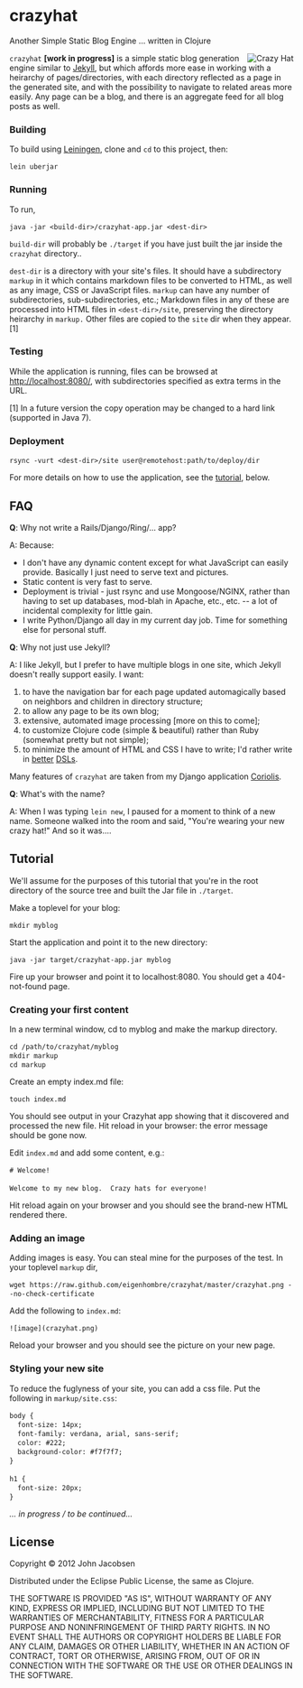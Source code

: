 # crazyhat

Another Simple Static Blog Engine ... written in Clojure

<img
src="https://raw.github.com/eigenhombre/crazyhat/master/crazyhat.png"
alt="Crazy Hat" title="Crazy Hat" align="right" />

`crazyhat` **[work in progress]** is a simple static blog generation
engine similar to [Jekyll](https://github.com/mojombo/jekyll), but
which affords more ease in working with a heirarchy of
pages/directories, with each directory reflected as a page in the
generated site, and with the possibility to navigate to related areas
more easily. Any page can be a blog, and there is an aggregate feed
for all blog posts as well.

### Building

To build using [Leiningen](https://github.com/technomancy/leiningen),
clone and `cd` to this project, then:

    lein uberjar

### Running

To run,

    java -jar <build-dir>/crazyhat-app.jar <dest-dir>

`build-dir` will probably be `./target` if you have just built the jar
inside the `crazyhat` directory..

`dest-dir` is a directory with your site's files. It should have a
subdirectory `markup` in it which contains markdown files to be
converted to HTML, as well as any image, CSS or JavaScript files.
`markup` can have any number of subdirectories, sub-subdirectories,
etc.; Markdown files in any of these are processed into HTML files in
`<dest-dir>/site`, preserving the directory heirarchy in `markup.`
Other files are copied to the `site` dir when they appear.[1]

### Testing

While the application is running, files can be browsed at
[http://localhost:8080/](http://localhost:8080/), with subdirectories
specified as extra terms in the URL.

[1] In a future version the copy operation may be changed to a hard
link (supported in Java 7).

### Deployment

    rsync -vurt <dest-dir>/site user@remotehost:path/to/deploy/dir

For more details on how to use the application, see the [tutorial](#tutorial), below.

## FAQ

**Q**: Why not write a Rails/Django/Ring/... app?

A: Because:

- I don't have any dynamic content except for what JavaScript can
easily provide.  Basically I just need to serve text and pictures.
- Static content is very fast to serve.
- Deployment is trivial - just rsync and use Mongoose/NGINX, rather
than having to set up databases, mod-blah in Apache, etc., etc. -- a
lot of incidental complexity for little gain.
- I write Python/Django all day in my current day job.  Time for something
else for personal stuff.

**Q**: Why not just use Jekyll?

A: I like Jekyll, but I prefer to have multiple blogs in one site,
which Jekyll doesn't really support easily.  I want:

1. to have the navigation bar for each page updated automagically based on
neighbors and children in directory structure;
1. to allow any page to be its own blog;
1. extensive, automated image processing [more on this to come];
1. to customize Clojure code (simple & beautiful) rather than Ruby
(somewhat pretty but not simple);
1. to minimize the amount of HTML and CSS I have to write; I'd rather
write in [better](https://github.com/weavejester/hiccup) [DSLs](https://github.com/paraseba/cssgen).

Many features of `crazyhat` are taken from my Django application
[Coriolis](http://www.npxdesigns.com/projects/coriolis/).

**Q**: What's with the name?

A: When I was typing `lein new`, I paused for a moment to think of a
new name.  Someone walked into the room and said, "You're wearing your
new crazy hat!"  And so it was....

## <a id="tutorial"></a>Tutorial

We'll assume for the purposes of this tutorial that you're in the root directory of the source tree and built the Jar file in `./target`.

Make a toplevel for your blog:

    mkdir myblog

Start the application and point it to the new directory:

    java -jar target/crazyhat-app.jar myblog

Fire up your browser and point it to localhost:8080.  You should get a 404-not-found page.

### Creating your first content

In a new terminal window, cd to myblog and make the markup directory.

    cd /path/to/crazyhat/myblog
    mkdir markup
    cd markup

Create an empty index.md file:

    touch index.md

You should see output in your Crazyhat app showing that it discovered and processed the new file.  Hit reload in your browser: the error message should be gone now.

Edit `index.md` and add some content, e.g.:

    # Welcome!

    Welcome to my new blog.  Crazy hats for everyone!

Hit reload again on your browser and you should see the brand-new HTML rendered there.

### Adding an image

Adding images is easy.  You can steal mine for the purposes of the test.  In your toplevel `markup` dir,

    wget https://raw.github.com/eigenhombre/crazyhat/master/crazyhat.png --no-check-certificate

Add the following to `index.md`:

    ![image](crazyhat.png)

Reload your browser and you should see the picture on your new page.

### Styling your new site

To reduce the fuglyness of your site, you can add a css file.  Put the following in `markup/site.css`:

    body {
      font-size: 14px;
      font-family: verdana, arial, sans-serif;
      color: #222;
      background-color: #f7f7f7;
    }

    h1 {
      font-size: 20px;
    }

*... in progress / to be continued...*


## License

Copyright © 2012 John Jacobsen

Distributed under the Eclipse Public License, the same as Clojure.

THE SOFTWARE IS PROVIDED "AS IS", WITHOUT WARRANTY OF ANY KIND, EXPRESS OR
IMPLIED, INCLUDING BUT NOT LIMITED TO THE WARRANTIES OF MERCHANTABILITY,
FITNESS FOR A PARTICULAR PURPOSE AND NONINFRINGEMENT OF THIRD PARTY RIGHTS. IN
NO EVENT SHALL THE AUTHORS OR COPYRIGHT HOLDERS BE LIABLE FOR ANY CLAIM,
DAMAGES OR OTHER LIABILITY, WHETHER IN AN ACTION OF CONTRACT, TORT OR
OTHERWISE, ARISING FROM, OUT OF OR IN CONNECTION WITH THE SOFTWARE OR THE USE
OR OTHER DEALINGS IN THE SOFTWARE.
